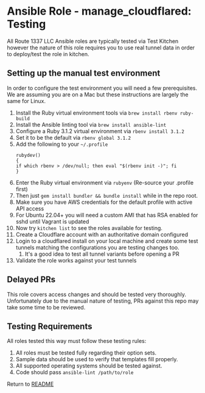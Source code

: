 Ansible Role - manage_cloudflared: Testing
===================================
All Route 1337 LLC Ansible roles are typically tested via Test Kitchen however the nature of this role requires you to use real tunnel data
in order to deploy/test the role in kitchen.

Setting up the manual test environment
---------------------------------------
In order to configure the test environment you will need a few prerequisites. We are assuming you are on a Mac but these instructions
are largely the same for Linux.

1. Install the Ruby virtual environment tools via `brew install rbenv ruby-build`
2. Install the Ansible linting tool via `brew install ansible-lint`
3. Configure a Ruby 3.1.2 virtual environment via `rbenv install 3.1.2`
4. Set it to be the default via `rbenv global 3.1.2`
5. Add the following to your `~/.profile`
    ```
    rubydev()
    {
    if which rbenv > /dev/null; then eval "$(rbenv init -)"; fi
    }
    ```
6. Enter the Ruby virtual environment via `rubyenv` (Re-source your .profile first)
7. Then just `gem install bundler && bundle install` while in the repo root.
8. Make sure you have AWS credentials for the default profile with active API access
9. For Ubuntu 22.04+ you will need a custom AMI that has RSA enabled for sshd until Vagrant is updated
10. Now try `kitchen list` to see the roles available for testing.
11. Create a Cloudflare account with an authoritative domain configured
12. Login to a cloudflared install on your local machine and create some test tunnels matching the configurations you are testing changes too.
    1. It's a good idea to test all tunnel variants before opening a PR
13. Validate the role works against your test tunnels

Delayed PRs
-----------
This role covers access changes and should be tested very thoroughly. Unfortunately due to the manual nature of testing,
PRs against this repo may take some time to be reviewed.

Testing Requirements
--------------------
All roles tested this way must follow these testing rules:

1. All roles must be tested fully regarding their option sets.
2. Sample data should be used to verify that templates fill properly.
3. All supported operating systems should be tested against.
4. Code should pass `ansible-lint /path/to/role`

Return to [README](README.md)

